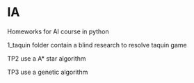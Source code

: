 # IA
Homeworks for AI course in python

1_taquin folder contain a blind research to resolve taquin game

TP2 use a A* star algorithm 

TP3 use a genetic algorithm
